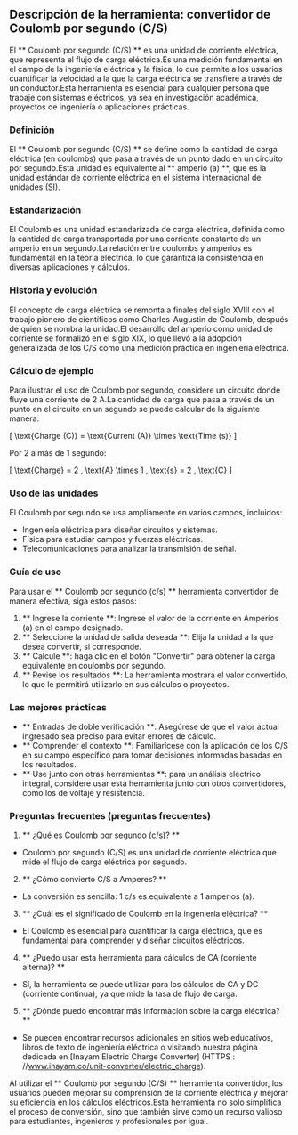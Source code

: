 ## Descripción de la herramienta: convertidor de Coulomb por segundo (C/S)

El ** Coulomb por segundo (C/S) ** es una unidad de corriente eléctrica, que representa el flujo de carga eléctrica.Es una medición fundamental en el campo de la ingeniería eléctrica y la física, lo que permite a los usuarios cuantificar la velocidad a la que la carga eléctrica se transfiere a través de un conductor.Esta herramienta es esencial para cualquier persona que trabaje con sistemas eléctricos, ya sea en investigación académica, proyectos de ingeniería o aplicaciones prácticas.

### Definición

El ** Coulomb por segundo (C/S) ** se define como la cantidad de carga eléctrica (en coulombs) que pasa a través de un punto dado en un circuito por segundo.Esta unidad es equivalente al ** amperio (a) **, que es la unidad estándar de corriente eléctrica en el sistema internacional de unidades (SI).

### Estandarización

El Coulomb es una unidad estandarizada de carga eléctrica, definida como la cantidad de carga transportada por una corriente constante de un amperio en un segundo.La relación entre coulombs y amperios es fundamental en la teoría eléctrica, lo que garantiza la consistencia en diversas aplicaciones y cálculos.

### Historia y evolución

El concepto de carga eléctrica se remonta a finales del siglo XVIII con el trabajo pionero de científicos como Charles-Augustin de Coulomb, después de quien se nombra la unidad.El desarrollo del amperio como unidad de corriente se formalizó en el siglo XIX, lo que llevó a la adopción generalizada de los C/S como una medición práctica en ingeniería eléctrica.

### Cálculo de ejemplo

Para ilustrar el uso de Coulomb por segundo, considere un circuito donde fluye una corriente de 2 A.La cantidad de carga que pasa a través de un punto en el circuito en un segundo se puede calcular de la siguiente manera:

\[ \text{Charge (C)} = \text{Current (A)} \times \text{Time (s)} \]

Por 2 a más de 1 segundo:

\[ \text{Charge} = 2 \, \text{A} \times 1 \, \text{s} = 2 \, \text{C} \]

### Uso de las unidades

El Coulomb por segundo se usa ampliamente en varios campos, incluidos:

- Ingeniería eléctrica para diseñar circuitos y sistemas.
- Física para estudiar campos y fuerzas eléctricas.
- Telecomunicaciones para analizar la transmisión de señal.

### Guía de uso

Para usar el ** Coulomb por segundo (c/s) ** herramienta convertidor de manera efectiva, siga estos pasos:

1. ** Ingrese la corriente **: Ingrese el valor de la corriente en Amperios (a) en el campo designado.
2. ** Seleccione la unidad de salida deseada **: Elija la unidad a la que desea convertir, si corresponde.
3. ** Calcule **: haga clic en el botón "Convertir" para obtener la carga equivalente en coulombs por segundo.
4. ** Revise los resultados **: La herramienta mostrará el valor convertido, lo que le permitirá utilizarlo en sus cálculos o proyectos.

### Las mejores prácticas

- ** Entradas de doble verificación **: Asegúrese de que el valor actual ingresado sea preciso para evitar errores de cálculo.
- ** Comprender el contexto **: Familiarícese con la aplicación de los C/S en su campo específico para tomar decisiones informadas basadas en los resultados.
- ** Use junto con otras herramientas **: para un análisis eléctrico integral, considere usar esta herramienta junto con otros convertidores, como los de voltaje y resistencia.

### Preguntas frecuentes (preguntas frecuentes)

1. ** ¿Qué es Coulomb por segundo (c/s)? **
- Coulomb por segundo (C/S) es una unidad de corriente eléctrica que mide el flujo de carga eléctrica por segundo.

2. ** ¿Cómo convierto C/S a Amperes? **
- La conversión es sencilla: 1 c/s es equivalente a 1 amperios (a).

3. ** ¿Cuál es el significado de Coulomb en la ingeniería eléctrica? **
- El Coulomb es esencial para cuantificar la carga eléctrica, que es fundamental para comprender y diseñar circuitos eléctricos.

4. ** ¿Puedo usar esta herramienta para cálculos de CA (corriente alterna)? **
- Sí, la herramienta se puede utilizar para los cálculos de CA y DC (corriente continua), ya que mide la tasa de flujo de carga.

5. ** ¿Dónde puedo encontrar más información sobre la carga eléctrica? **
- Se pueden encontrar recursos adicionales en sitios web educativos, libros de texto de ingeniería eléctrica o visitando nuestra página dedicada en [Inayam Electric Charge Converter] (HTTPS : //www.inayam.co/unit-converter/electric_charge).

Al utilizar el ** Coulomb por segundo (C/S) ** herramienta convertidor, los usuarios pueden mejorar su comprensión de la corriente eléctrica y mejorar su eficiencia en los cálculos eléctricos.Esta herramienta no solo simplifica el proceso de conversión, sino que también sirve como un recurso valioso para estudiantes, ingenieros y profesionales por igual.